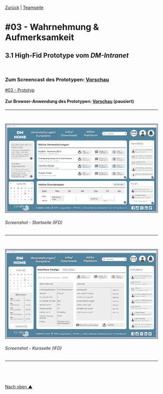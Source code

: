 [Zurück](https://github.com/milena-sagert/IFD-WiSe20-21) | [Teamseite](https://webuser.hs-furtwangen.de/~rag/lehre/WiSe20-21/IFD/Kursinhalt/Team/)
# #03 - Wahrnehmung & Aufmerksamkeit 
## 3.1 High-Fid Prototype vom *DM-Intranet*


&nbsp;

### Zum Screencast des Prototypen: [Vorschau](https://pr.to/LSR7DH/) 

<a href="03- GUI Hidh-Fid/index.html" target="_blank">#03 - Prototyp</a> <br>



#### Zur Browser-Anwendung des Prototypen: [Vorschau](https://pr.to/LSR7DH/) (pausiert)
---

&nbsp;



![GUI](img/GUI-1.png "GUI - Startseite")
###### Screenshot - Startseite (IFD)
---


&nbsp;



![GUI](img/GUI-2.png "GUI - Kursseite")
###### Screenshot - Kursseite (IFD)
---



&nbsp;

&nbsp;



[Nach oben &#x25B2;](#top)
